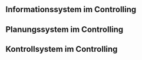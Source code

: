 
## Informationssystem im Controlling
## Planungssystem im Controlling
## Kontrollsystem im Controlling
